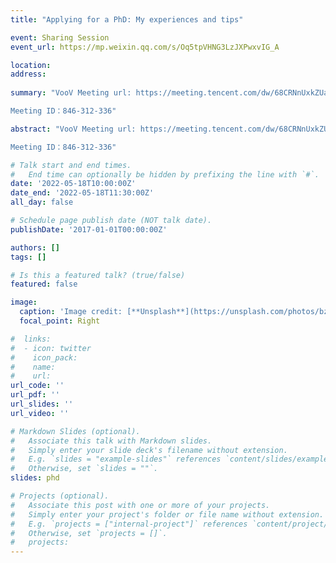 ```yaml
---
title: "Applying for a PhD: My experiences and tips"

event: Sharing Session
event_url: https://mp.weixin.qq.com/s/Oq5tpVHNG3LzJXPwxvIG_A

location: 
address:
 
summary: "VooV Meeting url: https://meeting.tencent.com/dw/68CRNnUxkZUa

Meeting ID：846-312-336"

abstract: "VooV Meeting url: https://meeting.tencent.com/dw/68CRNnUxkZUa

Meeting ID：846-312-336"

# Talk start and end times.
#   End time can optionally be hidden by prefixing the line with `#`.
date: '2022-05-18T10:00:00Z'
date_end: '2022-05-18T11:30:00Z'
all_day: false

# Schedule page publish date (NOT talk date).
publishDate: '2017-01-01T00:00:00Z'

authors: []
tags: []

# Is this a featured talk? (true/false)
featured: false

image:
  caption: 'Image credit: [**Unsplash**](https://unsplash.com/photos/bzdhc5b3Bxs)'
  focal_point: Right

#  links:
#  - icon: twitter
#    icon_pack: 
#    name: 
#    url: 
url_code: ''
url_pdf: ''
url_slides: ''
url_video: ''

# Markdown Slides (optional).
#   Associate this talk with Markdown slides.
#   Simply enter your slide deck's filename without extension.
#   E.g. `slides = "example-slides"` references `content/slides/example-slides.md`.
#   Otherwise, set `slides = ""`.
slides: phd

# Projects (optional).
#   Associate this post with one or more of your projects.
#   Simply enter your project's folder or file name without extension.
#   E.g. `projects = ["internal-project"]` references `content/project/deep-learning/index.md`.
#   Otherwise, set `projects = []`.
#   projects:
---
```

